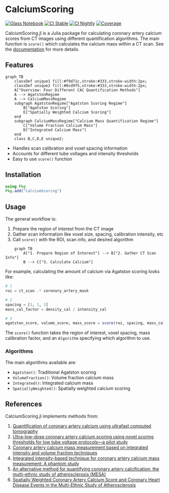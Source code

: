 # CalciumScoring

[![Glass Notebook](https://img.shields.io/badge/Docs-Glass%20Notebook-aquamarine.svg)](https://glassnotebook.io/r/7uus7O8aIcLsGebjQFqxU/docs/(00)%20Getting%20Started.jl)
[![CI Stable](https://github.com/Dale-Black/CalciumScoring.jl/actions/workflows/CI.yml/badge.svg?branch=main)](https://github.com/Dale-Black/CalciumScoring.jl/actions/workflows/CI.yml)
[![CI Nightly](https://github.com/Dale-Black/CalciumScoring.jl/actions/workflows/Nightly.yml/badge.svg?branch=main)](https://github.com/Dale-Black/CalciumScoring.jl/actions/workflows/Nightly.yml)
[![Coverage](https://codecov.io/gh/Dale-Black/CalciumScoring.jl/branch/master/graph/badge.svg)](https://codecov.io/gh/Dale-Black/CalciumScoring.jl)

CalciumScoring.jl is a Julia package for calculating coronary artery calcium scores from CT images using different quantification algorithms. The main function is `score()` which calculates the calcium mass within a CT scan. See the [documentation](https://glassnotebook.io/r/7uus7O8aIcLsGebjQFqxU/docs/(00)%20Getting%20Started.jl) for more details.

## Features
```mermaid
graph TB
    classDef unique1 fill:#f9d71c,stroke:#333,stroke-width:2px;
    classDef unique2 fill:#8cd9f5,stroke:#333,stroke-width:2px;
    A["Overview: Four Different CAC Quantification Methods"]
    A --> AgatstonRegime
    A --> CalciumMassRegime
    subgraph AgatstonRegime["Agatston Scoring Regime"]
        B["Agatston Scoring"]
        E["Spatially Weighted Calcium Scoring"]
    end
    subgraph CalciumMassRegime["Calcium Mass Quantification Regime"]
        C["Volume Fraction Calcium Mass"]
        D["Integrated Calcium Mass"]
    end
    class B,C,D,E unique2;
```
- Handles scan calibration and voxel spacing information
- Accounts for different tube voltages and intensity thresholds
- Easy to use `score()` function

## Installation

```julia
using Pkg
Pkg.add("CalciumScoring")
```

## Usage

The general workflow is:

1. Prepare the region of interest from the CT image
2. Gather scan information like voxel size, spacing, calibration intensity, etc
3. Call `score()` with the ROI, scan info, and desired algorithm

```mermaid
    graph TB
        A["1. Prepare Region of Interest"] --> B["2. Gather CT Scan Info"]
        B --> C["3. Calculate Calcium"]
```
        
For example, calculating the amount of calcium via Agatston scoring looks like:
```julia
# 1
roi = ct_scan .* coronary_artery_mask

# 2
spacing = [1, 1, 1]
mass_cal_factor = density_cal / intensity_cal

# 3
agatston_score, volume_score, mass_score = score(roi, spacing, mass_cal_factor, Agatston())
```

The `score()` function takes the region of interest, voxel spacing, mass calibration factor, and an `Algorithm` specifying which algorithm to use.

### Algorithms
The main algorithms available are:
- `Agatston()`: Traditional Agatston scoring
- `VolumeFraction()`: Volume fraction calcium mass
- `Integrated()`: Integrated calcium mass
- `SpatiallyWeighted()`: Spatially weighted calcium scoring

## References
CalciumScoring.jl implements methods from:
1. [Quantification of coronary artery calcium using ultrafast computed tomography](https://doi.org/10.1016/0735-1097(90)90282-t)
2. [Ultra-low-dose coronary artery calcium scoring using novel scoring thresholds for low tube voltage protocols—a pilot study ](https://doi.org/10.1093/ehjci/jey019)
3. [Coronary artery calcium mass measurement based on integrated intensity and volume fraction techniques](https://doi.org/10.1117/1.JMI.10.4.043502)
4. [Integrated intensity-based technique for coronary artery calcium mass measurement: A phantom study](https://doi.org/10.1002/mp.16326)
5. [An alternative method for quantifying coronary artery calcification: the multi-ethnic study of atherosclerosis (MESA)](https://doi.org/10.1186/1471-2342-12-14)
6. [Spatially Weighted Coronary Artery Calcium Score and Coronary Heart Disease Events in the Multi-Ethnic Study of Atherosclerosis](https://doi.org/10.1161/CIRCIMAGING.120.011981)
